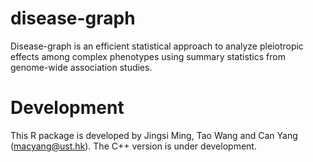 disease-graph
===

Disease-graph is an efficient statistical approach to analyze pleiotropic effects among complex phenotypes using summary statistics from  genome-wide association studies. 

Development
==========

This R package is developed by Jingsi Ming, Tao Wang and Can Yang (macyang@ust.hk). The C++ version is under development.

